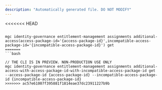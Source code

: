 ```yaml
---
description: "Automatically generated file. DO NOT MODIFY"
---
```


<<<<<<< HEAD
```cli

mgc identity-governance entitlement-management assignments additional-access(access-package-id='{access-package-id}',incompatible-access-package-id='{incompatible-access-package-id}') get
=======
```bash

// THE CLI IS IN PREVIEW. NON-PRODUCTION USE ONLY
mgc identity-governance entitlement-management assignments additional-access-with-access-package-id-with-incompatible-access-package-id get --access-package-id {access-package-id} --incompatible-access-package-id {incompatible-access-package-id} 
>>>>>>> ac57e61007f395881f1814eae37dc23911227b9b

```
